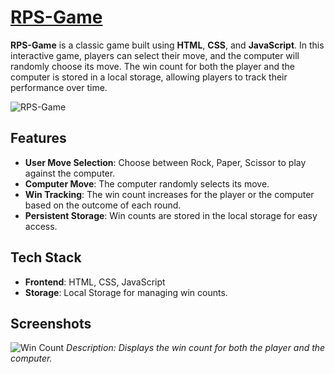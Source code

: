 # [RPS-Game](https://stone-paper-scissor-game-topaz.vercel.app/)

**RPS-Game** is a classic game built using **HTML**, **CSS**, and **JavaScript**. In this interactive game, players can select their move, and the computer will randomly choose its move. The win count for both the player and the computer is stored in a local storage, allowing players to track their performance over time.

![RPS-Game](https://github.com/user-attachments/assets/db4fb4c2-0d8c-4157-9a99-1ba4a75c9836)

## Features

- **User Move Selection**: Choose between Rock, Paper, Scissor to play against the computer.
- **Computer Move**: The computer randomly selects its move.
- **Win Tracking**: The win count increases for the player or the computer based on the outcome of each round.
- **Persistent Storage**: Win counts are stored in the local storage for easy access.

## Tech Stack

- **Frontend**: HTML, CSS, JavaScript
- **Storage**: Local Storage for managing win counts.

## Screenshots
![Win Count](https://github.com/user-attachments/assets/2ef67b1f-2498-4fa2-9f37-76164a3c7816)
*Description: Displays the win count for both the player and the computer.*
